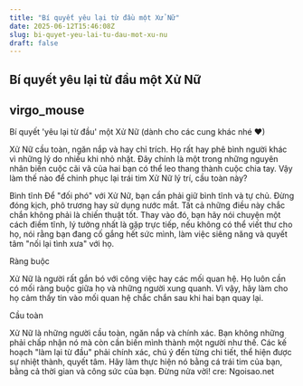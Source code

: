 ```yaml
---
title: "Bí quyết yêu lại từ đầu một Xử Nữ"
date: 2025-06-12T15:46:08Z
slug: bi-quyet-yeu-lai-tu-dau-mot-xu-nu
draft: false
---
```


## Bí quyết yêu lại từ đầu một Xử Nữ

## virgo_mouse

Bí quyết 'yêu lại từ đầu' một Xử Nữ (dành cho các cung khác nhé ♥)

 Xử Nữ cầu toàn, ngăn nắp và hay chỉ trích. Họ rất hay phê bình người khác vì những lý do nhiều khi nhỏ nhặt. Đây chính là một trong những nguyên nhân biến cuộc cãi vã của hai bạn có thể leo thang thành cuộc chia tay. Vậy làm thế nào để chinh phục lại trái tim Xử Nữ lý trí, cầu toàn này?

 Bình tĩnh
 Để "đối phó" với Xử Nữ, bạn cần phải giữ bình tĩnh và tự chủ. Đừng đóng kịch, phô trương hay sử dụng nước mắt. Tất cả những điều này chắc chắn không phải là chiến thuật tốt. Thay vào đó, bạn hãy nói chuyện một cách điềm tĩnh, lý tưởng nhất là gặp trực tiếp, nếu không có thể viết thư cho họ, nói rằng bạn đang cố gắng hết sức mình, làm việc siêng năng và quyết tâm "nối lại tình xưa" với họ.

 Ràng buộc

 Xử Nữ là người rất gắn bó với công việc hay các mối quan hệ. Họ luôn cần có mối ràng buộc giữa họ và những người xung quanh. Vì vậy, hãy làm cho họ cảm thấy tin vào mối quan hệ chắc chắn sau khi hai bạn quay lại.

 Cầu toàn

 Xử Nữ là những người cầu toàn, ngăn nắp và chính xác. Bạn không những phải chấp nhận nó mà còn cần biến mình thành một người như thế. Các kế hoạch "làm lại từ đầu" phải chính xác, chú ý đến từng chi tiết, thể hiện được sự nhiệt thành, quyết tâm. Hãy làm thực hiện nó bằng cá trái tim của bạn, bằng cả thời gian và công sức của bạn. Đừng nửa vời!
 cre: Ngoisao.net